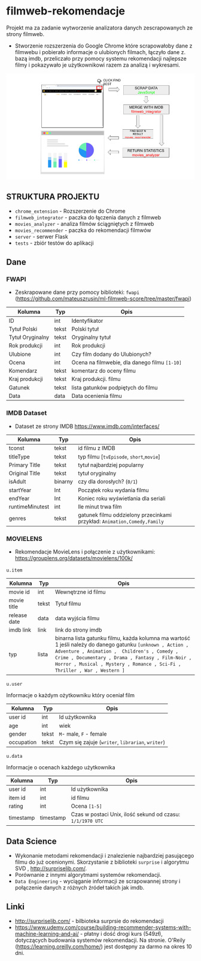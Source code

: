 # filmweb-rekomendacje
Projekt ma za zadanie wytworzenie analizatora danych zescrapowanych ze strony filmweb. 

* Stworzenie rozszerzenia do Google Chrome które scrapowałoby dane z filmwebu i pobierało informacje o ulubionych filmach, łączyło dane z. bazą imdb,  przeliczało przy pomocy systemu rekomendacji najlepsze filmy i pokazywało je użytkownikowi razem za analizą i wykresami.

![image-20191114122705238](assets/image-20191114122705238.png)

## STRUKTURA PROJEKTU

* `chrome_extension` - Rozszerzenie do Chrome
* `filmweb_integrator` - paczka do łączenia danych z filmweb
* `movies_analyzer` - analiza filmów ściągniętych z filmweb
* `movies_recommender` - paczka do rekomendacji filmwów
* `server` - serwer Flask
* `tests` - zbiór testów do aplikacji


## Dane

### FWAPI

* Zeskrapowane dane przy pomocy biblioteki: `fwapi `(https://github.com/mateuszrusin/ml-filmweb-score/tree/master/fwapi)

| Kolumna          | Typ   | Opis                                          |
| ---------------- | ----- | --------------------------------------------- |
| ID               | int   | Identyfikator                                 |
| Tytuł Polski     | tekst | Polski tytuł                                  |
| Tytuł Oryginalny | tekst | Oryginalny tytuł                              |
| Rok produkcji    | int   | Rok produkcji                                 |
| Ulubione         | int   | Czy film dodany do Ulubionych?                |
| Ocena            | int   | Ocena na filmwebie, dla danego filmu `[1-10]` |
| Komendarz        | tekst | komentarz do oceny filmu                      |
| Kraj produkcji   | tekst | Kraj produkcji. filmu                         |
| Gatunek          | tekst | lista gatunków podpiętych do filmu            |
| Data             | data  | Data ocenienia filmu                          |

### IMDB Dataset

* Dataset ze strony IMDB https://www.imdb.com/interfaces/

| Kolumna         | Typ     | Opis                                                         |
| --------------- | ------- | ------------------------------------------------------------ |
| tconst          | tekst   | id filmu z IMDB                                              |
| titleType       | tekst   | typ filmu [`tvEpisode`, `short`,`movie`]                     |
| Primary Title   | tekst   | tytuł najbardziej popularny                                  |
| Original Title  | tekst   | tytuł oryginalny                                             |
| isAdult         | binarny | czy dla dorosłych? (`0/1`)                                   |
| startYear       | Int     | Początek roku wydania filmu                                  |
| endYear         | Int     | Koniec roku wyświetlania dla seriali                         |
| runtimeMinutest | int     | Ile minut trwa film                                          |
| genres          | tekst   | gatunek filmu oddzielony przecinkami przykład: `Animation,Comedy,Family` |



### MOVIELENS

- Rekomendacje MovieLens i połączenie z użytkownikami: https://grouplens.org/datasets/movielens/100k/

`u.item`

| Kolumna      | Typ   | Opis                                                         |
| ------------ | ----- | ------------------------------------------------------------ |
| movie id     | int   | Wewnętrzne id filmu                                          |
| movie title  | tekst | Tytuł filmu                                                  |
| release date | data  | data wyjścia filmu                                           |
| imdb link    | link  | link do strony imdb                                          |
| typ          | lista | binarna lista gatunku filmu, każda kolumna ma wartość 1 jeśli należy do danego gatunku  `[unknown , Action , Adventure , Animation ,  Children's , Comedy , Crime , Documentary , Drama , Fantasy , Film-Noir , Horror , Musical , Mystery , Romance , Sci-Fi , Thriller , War , Western ]` |

`u.user` 

Informacje o każdym ożytkowniku który oceniał film

| Kolumna    | Typ   | Opis                                              |
| ---------- | ----- | ------------------------------------------------- |
| user id    | int   | Id użytkownika                                    |
| age        | int   | wiek                                              |
| gender     | tekst | `M`-  male, `F` - female                          |
| occupation | tekst | Czym się zajuje (`writer`, `librarian`, `writer`) |

`u.data`

Informacje o ocenach każdego użytkownika

| Kolumna   | Typ       | Opis                                                       |
| --------- | --------- | ---------------------------------------------------------- |
| user id   | int       | Id użytkownika                                             |
| item id   | int       | id filmu                                                   |
| rating    | int       | Ocena `[1-5]`                                              |
| timestamp | timestamp | Czas w postaci Unix, ilość sekund od czasu: `1/1/1970 UTC` |

## Data Science

* Wykonanie metodami rekomendacji i znalezienie najbardziej pasującego filmu do już ocenionymi. Skorzystanie z biblioteki `surprise` i algorytmu SVD , http://surpriselib.com/.
* Porównanie z innymi algorytmami systemów rekomendacji.
* `Data Engineering` - wyciąganie informacji ze scrapowannej strony i połączenie danych z różnych źródeł takich jak imdb.

## Linki

* http://surpriselib.com/ - bilbioteka surprsie do rekomendacji 
* https://www.udemy.com/course/building-recommender-systems-with-machine-learning-and-ai/ - płatny i dość drogi kurs (549zł), dotyczących budowania systemów rekomendacji. Na stronie. O'Reily (https://learning.oreilly.com/home/) jest dostępny za darmo na okres 10 dni.
